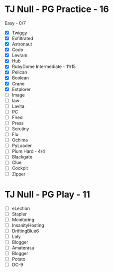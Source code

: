 # TJ Null - PG Practice - 16
Easy - 0/7
- [x] Twiggy
- [x] Exfiltrated
- [x] Astronaut
- [x] Codo
- [x] Levram
- [x] Hub
- [x] RubyDome
Intermediate - 11/15
- [x] Pelican
- [x] Boolean
- [x] Crane
- [x] Extplorer
- [ ] Image
- [ ] Iaw
- [ ] Lavita
- [ ] PC
- [ ] Fired
- [ ] Press
- [ ] Scrutiny
- [ ] Flu
- [ ] Ochima
- [ ] PyLoader
- [ ] Plum
Hard - 4/4
- [ ] Blackgate
- [ ] Clue
- [ ] Cockpit
- [ ] Zipper
# TJ Null - PG Play - 11
- [ ] eLection
- [ ] Stapler
- [ ] Monitoring
- [ ] InsanityHosting
- [ ] DriftingBlue6
- [ ] Loly
- [ ] Blogger
- [ ] Amaterasu
- [ ] Blogger
- [ ] Potato
- [ ] DC-9
